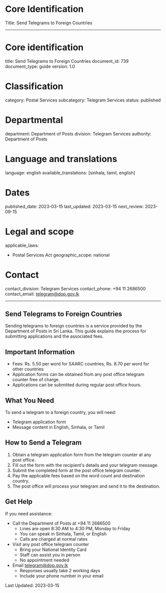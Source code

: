 # Core Identification
Title: Send Telegrams to Foreign Countries

---
# Core identification
title: Send Telegrams to Foreign Countries
document_id: 739
document_type: guide
version: 1.0

# Classification
category: Postal Services
subcategory: Telegram Services
status: published

# Departmental
department: Department of Posts
division: Telegram Services
authority: Department of Posts

# Language and translations
language: english
available_translations: [sinhala, tamil, english]

# Dates
published_date: 2023-03-15
last_updated: 2023-03-15
next_review: 2023-09-15

# Legal and scope
applicable_laws:
 - Postal Services Act
geographic_scope: national

# Contact
contact_division: Telegram Services
contact_phone: +94 11 2686500
contact_email: telegram@dop.gov.lk

---

## Send Telegrams to Foreign Countries

Sending telegrams to foreign countries is a service provided by the Department of Posts in Sri Lanka. This guide explains the process for submitting applications and the associated fees.

## Important Information

- Fees: Rs. 5.50 per word for SAARC countries, Rs. 8.70 per word for other countries
- Application forms can be obtained from any post office telegram counter free of charge.
- Applications can be submitted during regular post office hours.

## What You Need

To send a telegram to a foreign country, you will need:

- Telegram application form
- Message content in English, Sinhala, or Tamil

## How to Send a Telegram

1. Obtain a telegram application form from the telegram counter at any post office.
2. Fill out the form with the recipient's details and your telegram message.
3. Submit the completed form at the post office telegram counter.
4. Pay the applicable fees based on the word count and destination country.
5. The post office will process your telegram and send it to the destination.

## Get Help

If you need assistance:

- Call the Department of Posts at +94 11 2686500
    - Lines are open 8:30 AM to 4:30 PM, Monday to Friday
    - You can speak in Sinhala, Tamil, or English
    - Calls are charged at normal rates
- Visit any post office telegram counter
    - Bring your National Identity Card
    - Staff can assist you in person
    - No appointment needed
- Email telegram@dop.gov.lk
    - Responses usually take 2 working days
    - Include your phone number in your email

Last Updated: 2023-03-15